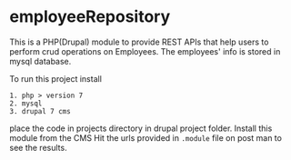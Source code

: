 # employeeRepository
This is a PHP(Drupal) module to provide REST APIs that help users to perform crud operations on Employees. 
The employees' info is stored in mysql database.

To run this project install
`````
1. php > version 7
2. mysql
3. drupal 7 cms
`````

place the code in projects directory in drupal project folder. 
Install this module from the CMS
Hit the urls provided in `.module` file on post man to see the results.

